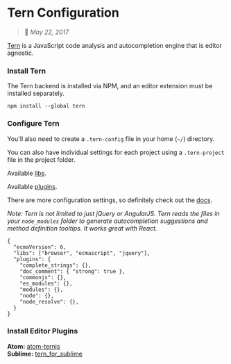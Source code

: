 # Tern Configuration
> :calendar: *May 22, 2017*

[Tern](http://ternjs.net/) is a JavaScript code analysis and autocompletion engine that is editor agnostic.  

### Install Tern
The Tern backend is installed via NPM, and an editor extension must be installed separately.  

```
npm install --global tern
```

### Configure Tern
You'll also need to create a `.tern-config` file in your home (`~/`) directory.  

You can also have individual settings for each project using a `.tern-project` file in the project folder.  

Available [libs](https://github.com/ternjs/tern/tree/master/defs).  

Available [plugins](https://github.com/ternjs/tern/tree/master/plugin).  

There are more configuration settings, so definitely check out the [docs](http://ternjs.net/doc/manual.html).  

*Note: Tern is not limited to just jQuery or AngularJS. Tern reads the files in your `node_modules` folder to generate autocompletion suggestions and method definition tooltips. It works great with React.*  

```
{
  "ecmaVersion": 6,
  "libs": ["browser", "ecmascript", "jquery"],
  "plugins": {
    "complete_strings": {},
    "doc_comment": { "strong": true },
    "commonjs": {},
    "es_modules": {},
    "modules": {},
    "node": {},
    "node_resolve": {},
  }
}
```

### Install Editor Plugins

**Atom:** [atom-ternjs](https://atom.io/packages/atom-ternjs)  
**Sublime:** [tern_for_sublime](https://packagecontrol.io/packages/tern_for_sublime)  

